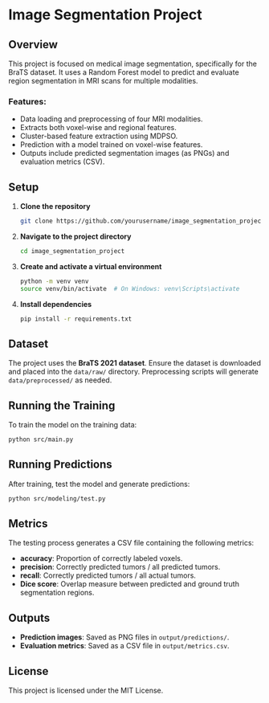 # Image Segmentation Project

## Overview  
This project is focused on medical image segmentation, specifically for the BraTS dataset. It uses a Random Forest model to predict and evaluate region segmentation in MRI scans for multiple modalities.  

### Features:  
- Data loading and preprocessing of four MRI modalities.  
- Extracts both voxel-wise and regional features.  
- Cluster-based feature extraction using MDPSO.  
- Prediction with a model trained on voxel-wise features.  
- Outputs include predicted segmentation images (as PNGs) and evaluation metrics (CSV).  

## Setup  
1. **Clone the repository**  
   ```bash  
   git clone https://github.com/yourusername/image_segmentation_project.git  
   ```  

2. **Navigate to the project directory**  
   ```bash  
   cd image_segmentation_project  
   ```  

3. **Create and activate a virtual environment**  
   ```bash  
   python -m venv venv  
   source venv/bin/activate  # On Windows: venv\Scripts\activate  
   ```  

4. **Install dependencies**  
   ```bash  
   pip install -r requirements.txt  
   ```  

## Dataset  
The project uses the **BraTS 2021 dataset**. Ensure the dataset is downloaded and placed into the `data/raw/` directory. Preprocessing scripts will generate `data/preprocessed/` as needed.  

## Running the Training  
To train the model on the training data:  
```bash  
python src/main.py  
```  

## Running Predictions  
After training, test the model and generate predictions:  
```bash  
python src/modeling/test.py  
```  

## Metrics  
The testing process generates a CSV file containing the following metrics:  
- **accuracy**: Proportion of correctly labeled voxels.  
- **precision**: Correctly predicted tumors / all predicted tumors.  
- **recall**: Correctly predicted tumors / all actual tumors.  
- **Dice score**: Overlap measure between predicted and ground truth segmentation regions.  

## Outputs  
- **Prediction images**: Saved as PNG files in `output/predictions/`.  
- **Evaluation metrics**: Saved as a CSV file in `output/metrics.csv`.  

## License  
This project is licensed under the MIT License.  
